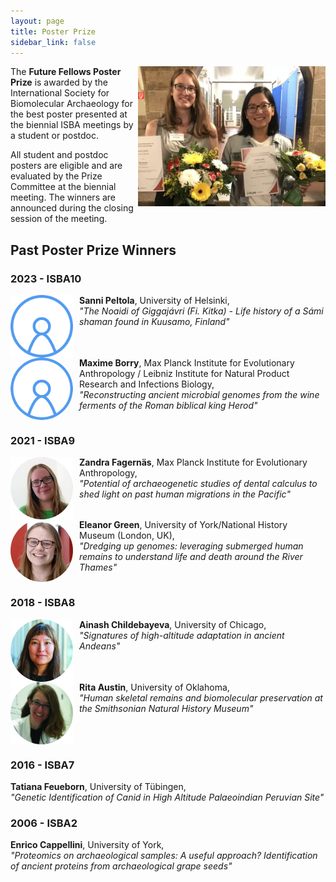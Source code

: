 ```yaml
---
layout: page
title: Poster Prize
sidebar_link: false
---
```


<img align="right" width="300" src="/assets/images/ISBA8/PosterPrize2018.png">
The <b>Future Fellows Poster Prize</b> is awarded by the International Society for Biomolecular Archaeology for the best poster presented at the
biennial ISBA meetings by a student or postdoc.

All student and postdoc posters are eligible and are evaluated by the Prize Committee at the biennial meeting. The winners are
announced during the closing session of the meeting.

## Past Poster Prize Winners

### 2023 - ISBA10

<img align="left" style="margin-right: 10px;" width="100" src="/assets/images/profile_pictures/ACCOUNT_Anonymous.png">
<b>Sanni Peltola</b>, University of Helsinki, <br>
<i>"The Noaidi of Giggajávri (Fi. Kitka) - Life history of a Sámi shaman found in Kuusamo, Finland"</i>
<br clear="left">

<img align="left" style="margin-right: 10px;border-radius: 50%;" width="100" src="/assets/images/profile_pictures/ACCOUNT_Anonymous.png">
<b>Maxime Borry</b>, Max Planck Institute for Evolutionary Anthropology / Leibniz Institute for Natural Product Research and Infections Biology, <br>
<i>"Reconstructing ancient microbial genomes from the wine ferments of the Roman biblical king Herod"</i>
<br clear="left">

### 2021 - ISBA9

<img align="left" style="margin-right: 10px;" width="100" src="/assets/images/profile_pictures/FAGERNAS_Zandra.jpg">
<b>Zandra Fagernäs</b>, Max Planck Institute for Evolutionary Anthropology, <br>
<i>"Potential of archaeogenetic studies of dental calculus to shed light on past human migrations in the Pacific"</i>
<br clear="left">

<img align="left" style="margin-right: 10px;border-radius: 50%;" width="100" src="/assets/images/profile_pictures/GREEN_Eleanor.jpg">
<b>Eleanor Green</b>, University of York/National History Museum (London, UK), <br>
<i>"Dredging up genomes: leveraging submerged human remains to understand life and death around the River Thames"</i>
<br clear="left">

### 2018 - ISBA8

<img align="left" style="margin-right: 10px;" width="100" src="/assets/images/profile_pictures/CHILDEBAYEVA_Ainash.jpg">
<b>Ainash Childebayeva</b>, University of Chicago, <br>
<i>"Signatures of high-altitude adaptation in ancient Andeans"</i>
<br clear="left">

<img align="left" style="margin-right: 10px;" width="100" src="/assets/images/profile_pictures/AUSTIN_Rita.jpg">
<b>Rita Austin</b>, University of Oklahoma, <br>
<i>"Human skeletal remains and biomolecular preservation at the Smithsonian Natural History Museum"</i>
<br clear="left">

### 2016 - ISBA7

<b>Tatiana Feueborn</b>, University of Tübingen, <br>
<i>"Genetic Identification of Canid in High Altitude Palaeoindian Peruvian Site"</i>
<br clear="left">

### 2006 - ISBA2

<b>Enrico Cappellini</b>, University of York, <br>
<i>"Proteomics on archaeological samples: A useful approach? Identification of ancient proteins from archaeological grape seeds"</i>
<br clear="left">
